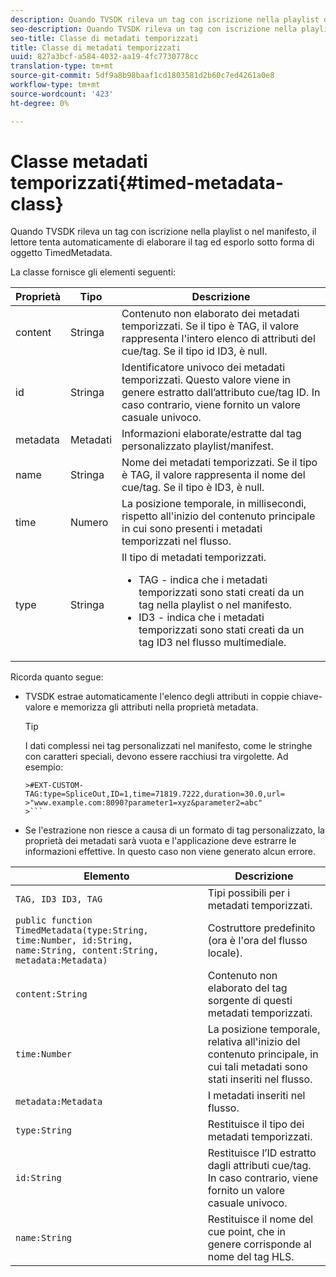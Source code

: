 ```yaml
---
description: Quando TVSDK rileva un tag con iscrizione nella playlist o nel manifesto, il lettore tenta automaticamente di elaborare il tag ed esporlo sotto forma di oggetto TimedMetadata.
seo-description: Quando TVSDK rileva un tag con iscrizione nella playlist o nel manifesto, il lettore tenta automaticamente di elaborare il tag ed esporlo sotto forma di oggetto TimedMetadata.
seo-title: Classe di metadati temporizzati
title: Classe di metadati temporizzati
uuid: 827a3bcf-a584-4032-aa19-4fc7730778cc
translation-type: tm+mt
source-git-commit: 5df9a8b98baaf1cd1803581d2b60c7ed4261a0e8
workflow-type: tm+mt
source-wordcount: '423'
ht-degree: 0%

---
```



# Classe metadati temporizzati{#timed-metadata-class}

Quando TVSDK rileva un tag con iscrizione nella playlist o nel manifesto, il lettore tenta automaticamente di elaborare il tag ed esporlo sotto forma di oggetto TimedMetadata.

La classe fornisce gli elementi seguenti:

<table id="table_FFC56AC5B1E04DA99C9309C0223ABA90"> 
 <thead> 
  <tr> 
   <th colname="col1" class="entry"> Proprietà </th> 
   <th colname="col02" class="entry"> Tipo </th> 
   <th colname="col2" class="entry"> Descrizione </th> 
  </tr>
 </thead>
 <tbody> 
  <tr> 
   <td colname="col1"><span class="codeph"> content</span> </td> 
   <td colname="col02"> Stringa </td> 
   <td colname="col2"> Contenuto non elaborato dei metadati temporizzati. Se il tipo è TAG, il valore rappresenta l'intero elenco di attributi del cue/tag. Se il tipo id ID3, è null. </td> 
  </tr> 
  <tr> 
   <td colname="col1"><span class="codeph"> id</span> </td> 
   <td colname="col02"> Stringa </td> 
   <td colname="col2"> Identificatore univoco dei metadati temporizzati. Questo valore viene in genere estratto dall’attributo cue/tag ID. In caso contrario, viene fornito un valore casuale univoco. </td> 
  </tr> 
  <tr> 
   <td colname="col1"><span class="codeph"> metadata</span> </td> 
   <td colname="col02"> Metadati </td> 
   <td colname="col2"> Informazioni elaborate/estratte dal tag personalizzato playlist/manifest. </td> 
  </tr> 
  <tr> 
   <td colname="col1"><span class="codeph"> name</span> </td> 
   <td colname="col02"> Stringa </td> 
   <td colname="col2">Nome dei metadati temporizzati. Se il tipo è <span class="codeph"> TAG</span>, il valore rappresenta il nome del cue/tag. Se il tipo è <span class="codeph"> ID3</span>, è null. </td> 
  </tr> 
  <tr> 
   <td colname="col1"><span class="codeph"> time</span> </td> 
   <td colname="col02"> Numero </td> 
   <td colname="col2"> La posizione temporale, in millisecondi, rispetto all'inizio del contenuto principale in cui sono presenti i metadati temporizzati nel flusso. </td> 
  </tr> 
  <tr> 
   <td colname="col1"><span class="codeph"> type</span> </td> 
   <td colname="col02"> Stringa </td> 
   <td colname="col2">Il tipo di metadati temporizzati. 
    <ul id="ul_70FBFB33E9F846D8B38592560CCE9560"> 
     <li id="li_739D30561BFB4D9B97DF212E4880BA2C">TAG - indica che i metadati temporizzati sono stati creati da un tag nella playlist o nel manifesto. </li> 
     <li id="li_E785E1DEF1CC4D9DBE7764E5D05EFAFC">ID3 - indica che i metadati temporizzati sono stati creati da un tag ID3 nel flusso multimediale. </li> 
    </ul> </td> 
  </tr> 
 </tbody> 
</table>

<!--<a id="section_737CC47997F74F80A3C5C6171ADE120E"></a>-->

Ricorda quanto segue:

* TVSDK estrae automaticamente l&#39;elenco degli attributi in coppie chiave-valore e memorizza gli attributi nella proprietà metadata.

   >[!TIP]
   >
   >I dati complessi nei tag personalizzati nel manifesto, come le stringhe con caratteri speciali, devono essere racchiusi tra virgolette. Ad esempio:
   >
   >
   ```
   >#EXT-CUSTOM-TAG:type=SpliceOut,ID=1,time=71819.7222,duration=30.0,url=
   >"www.example.com:8090?parameter1=xyz&parameter2=abc"
   >```

* Se l&#39;estrazione non riesce a causa di un formato di tag personalizzato, la proprietà dei metadati sarà vuota e l&#39;applicazione deve estrarre le informazioni effettive. In questo caso non viene generato alcun errore.

| Elemento | Descrizione |
|---|---|
| `TAG, ID3 ID3, TAG` | Tipi possibili per i metadati temporizzati. |
| `public function TimedMetadata(type:String, time:Number, id:String, name:String, content:String, metadata:Metadata)` | Costruttore predefinito (ora è l&#39;ora del flusso locale). |
| `content:String` | Contenuto non elaborato del tag sorgente di questi metadati temporizzati. |
| `time:Number` | La posizione temporale, relativa all&#39;inizio del contenuto principale, in cui tali metadati sono stati inseriti nel flusso. |
| `metadata:Metadata` | I metadati inseriti nel flusso. |
| `type:String` | Restituisce il tipo dei metadati temporizzati. |
| `id:String` | Restituisce l’ID estratto dagli attributi cue/tag. In caso contrario, viene fornito un valore casuale univoco. |
| `name:String` | Restituisce il nome del cue point, che in genere corrisponde al nome del tag HLS. |


